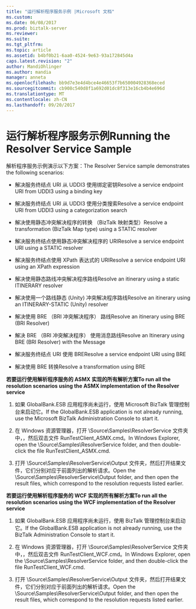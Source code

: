 ```yaml
---
title: "运行解析程序服务示例 |Microsoft 文档"
ms.custom: 
ms.date: 06/08/2017
ms.prod: biztalk-server
ms.reviewer: 
ms.suite: 
ms.tgt_pltfrm: 
ms.topic: article
ms.assetid: b4bf0b21-6aa0-4524-9e63-93a172845d4a
caps.latest.revision: "2"
author: MandiOhlinger
ms.author: mandia
manager: anneta
ms.openlocfilehash: bb9d7e3e4d4bce4e46653f7b650004928368eced
ms.sourcegitcommit: cb908c540d8f1a692d01dc8f313e16cb4b4e696d
ms.translationtype: MT
ms.contentlocale: zh-CN
ms.lasthandoff: 09/20/2017
---
```

# <a name="running-the-resolver-service-sample"></a><span data-ttu-id="2c392-102">运行解析程序服务示例</span><span class="sxs-lookup"><span data-stu-id="2c392-102">Running the Resolver Service Sample</span></span>
<span data-ttu-id="2c392-103">解析程序服务示例演示以下方案：</span><span class="sxs-lookup"><span data-stu-id="2c392-103">The Resolver Service sample demonstrates the following scenarios:</span></span>  
  
-   <span data-ttu-id="2c392-104">解决服务终结点 URI 从 UDDI3 使用绑定密钥</span><span class="sxs-lookup"><span data-stu-id="2c392-104">Resolve a service endpoint URI from UDDI3 using a binding key</span></span>  
  
-   <span data-ttu-id="2c392-105">解决服务终结点 URI 从 UDDI3 使用分类搜索</span><span class="sxs-lookup"><span data-stu-id="2c392-105">Resolve a service endpoint URI from UDDI3 using a categorization search</span></span>  
  
-   <span data-ttu-id="2c392-106">解决使用静态冲突解决程序的转换 （BizTalk 映射类型）</span><span class="sxs-lookup"><span data-stu-id="2c392-106">Resolve a transformation (BizTalk Map type) using a STATIC resolver</span></span>  
  
-   <span data-ttu-id="2c392-107">解决服务终结点使用静态冲突解决程序的 URI</span><span class="sxs-lookup"><span data-stu-id="2c392-107">Resolve a service endpoint URI using a STATIC resolver</span></span>  
  
-   <span data-ttu-id="2c392-108">解决服务终结点使用 XPath 表达式的 URI</span><span class="sxs-lookup"><span data-stu-id="2c392-108">Resolve a service endpoint URI using an XPath expression</span></span>  
  
-   <span data-ttu-id="2c392-109">解决使用静态路线冲突解决程序路线</span><span class="sxs-lookup"><span data-stu-id="2c392-109">Resolve an itinerary using a static ITINERARY resolver</span></span>  
  
-   <span data-ttu-id="2c392-110">解决使用一个路线静态 (Unity) 冲突解决程序路线</span><span class="sxs-lookup"><span data-stu-id="2c392-110">Resolve an itinerary using an ITINERARY-STATIC (Unity) resolver</span></span>  
  
-   <span data-ttu-id="2c392-111">解决使用 BRE （BRI 冲突解决程序） 路线</span><span class="sxs-lookup"><span data-stu-id="2c392-111">Resolve an itinerary using BRE (BRI Resolver)</span></span>  
  
-   <span data-ttu-id="2c392-112">解决 BRE （BRI 冲突解决程序） 使用消息路线</span><span class="sxs-lookup"><span data-stu-id="2c392-112">Resolve an Itinerary using BRE (BRI Resolver) with the Message</span></span>  
  
-   <span data-ttu-id="2c392-113">解决服务终结点 URI 使用 BRE</span><span class="sxs-lookup"><span data-stu-id="2c392-113">Resolve a service endpoint URI using BRE</span></span>  
  
-   <span data-ttu-id="2c392-114">解决使用 BRE 转换</span><span class="sxs-lookup"><span data-stu-id="2c392-114">Resolve a transformation using BRE</span></span>  
  
 <span data-ttu-id="2c392-115">**若要运行使用解析程序服务的 ASMX 实现的所有解析方案**</span><span class="sxs-lookup"><span data-stu-id="2c392-115">**To run all the resolution scenarios using the ASMX implementation of the Resolver service**</span></span>  
  
1.  <span data-ttu-id="2c392-116">如果 GlobalBank.ESB 应用程序尚未运行，使用 Microsoft BizTalk 管理控制台来启动它。</span><span class="sxs-lookup"><span data-stu-id="2c392-116">If the GlobalBank.ESB application is not already running, use the Microsoft BizTalk Administration Console to start it.</span></span>  
  
2.  <span data-ttu-id="2c392-117">在 Windows 资源管理器，打开 \Source\Samples\ResolverService 文件夹中，，然后双击文件 RunTestClient_ASMX.cmd。</span><span class="sxs-lookup"><span data-stu-id="2c392-117">In Windows Explorer, open the \Source\Samples\ResolverService folder, and then double-click the file RunTestClient_ASMX.cmd.</span></span>  
  
3.  <span data-ttu-id="2c392-118">打开 \Source\Samples\ResolverService\Output 文件夹，然后打开结果文件，它们分别对应于前面列出的解析请求。</span><span class="sxs-lookup"><span data-stu-id="2c392-118">Open the \Source\Samples\ResolverService\Output folder, and then open the result files, which correspond to the resolution requests listed earlier.</span></span>  
  
 <span data-ttu-id="2c392-119">**若要运行使用解析程序服务的 WCF 实现的所有解析方案**</span><span class="sxs-lookup"><span data-stu-id="2c392-119">**To run all the resolution scenarios using the WCF implementation of the Resolver service**</span></span>  
  
1.  <span data-ttu-id="2c392-120">如果 GlobalBank.ESB 应用程序尚未运行，使用 BizTalk 管理控制台来启动它。</span><span class="sxs-lookup"><span data-stu-id="2c392-120">If the GlobalBank.ESB application is not already running, use the BizTalk Administration Console to start it.</span></span>  
  
2.  <span data-ttu-id="2c392-121">在 Windows 资源管理器，打开 \Source\Samples\ResolverService 文件夹中，，然后双击文件 RunTestClient_WCF.cmd。</span><span class="sxs-lookup"><span data-stu-id="2c392-121">In Windows Explorer, open the \Source\Samples\ResolverService folder, and then double-click the file RunTestClient_WCF.cmd.</span></span>  
  
3.  <span data-ttu-id="2c392-122">打开 \Source\Samples\ResolverService\Output 文件夹，然后打开结果文件，它们分别对应于前面列出的解析请求。</span><span class="sxs-lookup"><span data-stu-id="2c392-122">Open the \Source\Samples\ResolverService\Output folder, and then open the result files, which correspond to the resolution requests listed earlier.</span></span>